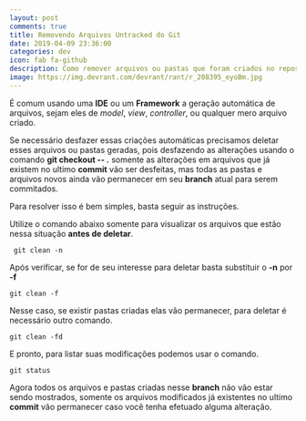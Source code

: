 ```yaml
---
layout: post
comments: true
title: Removendo Arquivos Untracked do Git
date: 2019-04-09 23:36:00
categories: dev
icon: fab fa-github
description: Como remover arquivos ou pastas que foram criados no repositório do git, que não removidos usando checkout --  ...
image: https://img.devrant.com/devrant/rant/r_208395_eyoBm.jpg
---
```



É comum usando uma **IDE** ou um **Framework** a geração automática de arquivos, sejam eles de *model*, *view*, *controller*, ou qualquer mero arquivo criado.  

Se necessário desfazer essas criações automáticas precisamos deletar esses arquivos ou pastas geradas, pois desfazendo as alterações usando o comando **git checkout -- .** somente as alterações em arquivos que já existem no ultimo **commit** vão ser desfeitas, mas todas as pastas e arquivos novos ainda vão permanecer em seu **branch** atual para serem commitados.  

Para resolver isso é bem simples, basta seguir as instruções.  

Utilize o comando abaixo somente para visualizar os arquivos que estão nessa situação **antes de deletar**.


     git clean -n  

Após verificar, se for de seu interesse para deletar basta substituir o **-n** por **-f**  

    git clean -f  

Nesse caso, se existir pastas criadas elas vão permanecer, para deletar é necessário outro comando.  

    git clean -fd  
E pronto, para listar suas modificações podemos usar o comando.

    git status  
Agora todos os arquivos e pastas criadas nesse **branch** não vão estar sendo mostrados, somente os arquivos modificados já existentes no ultimo **commit** vão permanecer caso você tenha efetuado alguma alteração.
